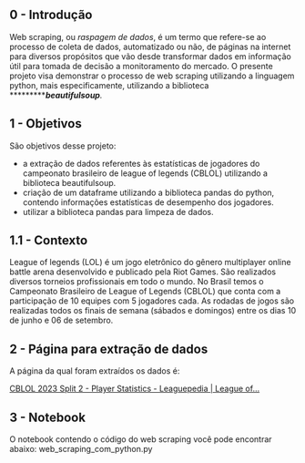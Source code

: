 ## 0 - Introdução

Web scraping, ou *raspagem de dados*,  é um termo que refere-se ao processo de coleta de dados, automatizado ou não, de páginas na internet para diversos propósitos que vão desde transformar dados em informação útil para tomada de decisão a monitoramento do mercado. O presente projeto visa demonstrar o processo de web scraping utilizando a linguagem python, mais especificamente, utilizando a biblioteca ************beautifulsoup**.* 

## 1 - Objetivos

São objetivos desse projeto:

- a extração de dados referentes às estatísticas de jogadores do campeonato brasileiro de league of legends (CBLOL) utilizando a biblioteca beautifulsoup.
- criação de um dataframe utilizando a biblioteca pandas do python, contendo informações estatísticas de desempenho dos jogadores.
- utilizar a biblioteca pandas para limpeza de dados.

## 1.1 - Contexto

League of legends (LOL) é um jogo eletrônico do gênero multiplayer online battle arena desenvolvido e publicado pela Riot Games. São realizados diversos torneios profissionais em todo o mundo. No Brasil temos o Campeonato Brasileiro de League of Legends (CBLOL) que conta com a participação de 10 equipes com 5 jogadores cada. As rodadas de jogos são realizadas todos os finais de semana (sábados e domingos) entre os dias 10 de junho e 06 de setembro.

## 2 - Página para extração de dados

A página da qual foram extraídos os dados é:

[CBLOL 2023 Split 2 - Player Statistics - Leaguepedia | League of...](https://lol.fandom.com/wiki/CBLOL/2023_Season/Split_2/Player_Statistics)

## 3 - Notebook

O notebook contendo o código do web scraping você pode encontrar abaixo:
web_scraping_com_python.py
